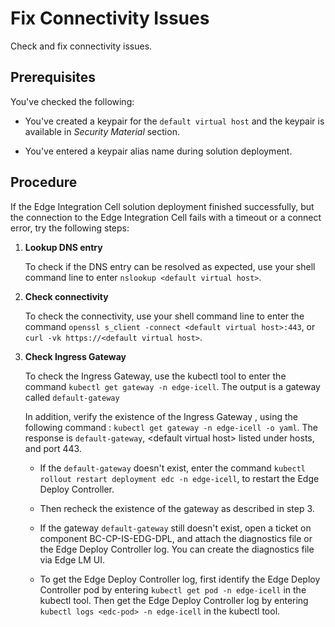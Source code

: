 <!-- loio59e80e407bf04855898e1029aa90061b -->

# Fix Connectivity Issues

Check and fix connectivity issues.



<a name="loio59e80e407bf04855898e1029aa90061b__prereq_s12_wqs_nvb"/>

## Prerequisites

You've checked the following:

-   You've created a keypair for the `default virtual host` and the keypair is available in *Security Material* section.

-   You've entered a keypair alias name during solution deployment.




## Procedure

If the Edge Integration Cell solution deployment finished successfully, but the connection to the Edge Integration Cell fails with a timeout or a connect error, try the following steps:

1.  **Lookup DNS entry** 

    To check if the DNS entry can be resolved as expected, use your shell command line to enter `nslookup <default virtual host>`.

2.  **Check connectivity**

    To check the connectivity, use your shell command line to enter the command `openssl s_client -connect <default virtual host>:443`, or `curl -vk https://<default virtual host>`.

3.  **Check Ingress Gateway** 

    To check the Ingress Gateway, use the kubectl tool to enter the command `kubectl get gateway -n edge-icell`. The output is a gateway called `default-gateway`

    In addition, verify the existence of the Ingress Gateway , using the following command : `kubectl get gateway -n edge-icell -o yaml`. The response is `default-gateway`, <default virtual host\> listed under hosts, and port 443.

    -   If the `default-gateway` doesn't exist, enter the command `kubectl rollout restart deployment edc -n edge-icell`, to restart the Edge Deploy Controller.

    -   Then recheck the existence of the gateway as described in step 3.
    -   If the gateway `default-gateway` still doesn't exist, open a ticket on component BC-CP-IS-EDG-DPL, and attach the diagnostics file or the Edge Deploy Controller log. You can create the diagnostics file via Edge LM UI.
    -   To get the Edge Deploy Controller log, first identify the Edge Deploy Controller pod by entering `kubectl get pod -n edge-icell` in the kubectl tool. Then get the Edge Deploy Controller log by entering `kubectl logs <edc-pod> -n edge-icell` in the kubectl tool.


